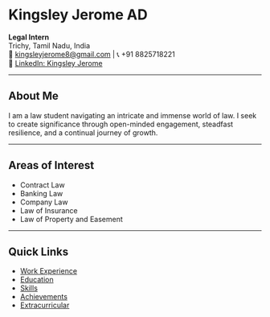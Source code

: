 # Kingsley Jerome AD

**Legal Intern**  
Trichy, Tamil Nadu, India  
📧 kingsleyjerome8@gmail.com | 📞 +91 8825718221  
🔗 [LinkedIn: Kingsley Jerome](https://www.linkedin.com/in/kingsley-jerome)

---

## About Me
I am a law student navigating an intricate and immense world of law. I seek to create significance through open-minded engagement, steadfast resilience, and a continual journey of growth.

---

## Areas of Interest
- Contract Law  
- Banking Law  
- Company Law  
- Law of Insurance  
- Law of Property and Easement  

---

## Quick Links
- [Work Experience](work_experience.md)  
- [Education](education.md)  
- [Skills](skills.md)  
- [Achievements](achievements.md)  
- [Extracurricular](extracurricular.md)  
